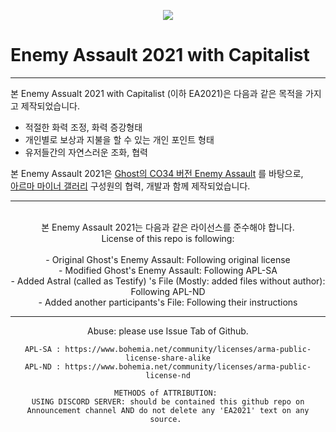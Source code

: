 <p align="center"><a href="https://hits.seeyoufarm.com"><img src="https://hits.seeyoufarm.com/api/count/incr/badge.svg?url=https%3A%2F%2Fgithub.com%2FAstralEUD%2FDC_Enemy_assault_2021%2F&count_bg=%2379C83D&title_bg=%23555555&icon=&icon_color=%23E7E7E7&title=hits&edge_flat=false"/></a></p>
    
# Enemy Assault 2021 with Capitalist
<hr/>
본 Enemy Assualt 2021 with Capitalist (이하 EA2021)은 다음과 같은 목적을 가지고 제작되었습니다.<br>
    
* 적절한 화력 조정, 화력 증강형태
* 개인별로 보상과 지불을 할 수 있는 개인 포인트 형태
* 유저들간의 자연스러운 조화, 협력<br>
    
본 Enemy Assault 2021은 [Ghost의 CO34 버전 Enemy Assault](https://steamcommunity.com/sharedfiles/filedetails/?id=187361579&searchtext=) 를 바탕으로,<br>
[아르마 마이너 갤러리](https://gall.dcinside.com/mgallery/board/lists/?id=arma, "아르마 마이너 갤러리") 구성원의 협력, 개발과 함께 제작되었습니다.<br>
    </center>
***
<center>
    <br>본 Enemy Assault 2021는 다음과 같은 라이선스를 준수해야 합니다.<br>
    License of this repo is following:<br><br>
    - Original Ghost's Enemy Assault: Following original license<br>
    - Modified Ghost's Enemy Assault: Following APL-SA<br>
    - Added Astral (called as Testify) 's File (Mostly: added files without author): Following APL-ND<br>
    - Added another participants's File: Following their instructions<br>
    
   *****
Abuse: please use Issue Tab of Github.


    APL-SA : https://www.bohemia.net/community/licenses/arma-public-license-share-alike
    APL-ND : https://www.bohemia.net/community/licenses/arma-public-license-nd

    METHODS of ATTRIBUTION: 
    USING DISCORD SERVER: should be contained this github repo on Announcement channel AND do not delete any 'EA2021' text on any source. 
